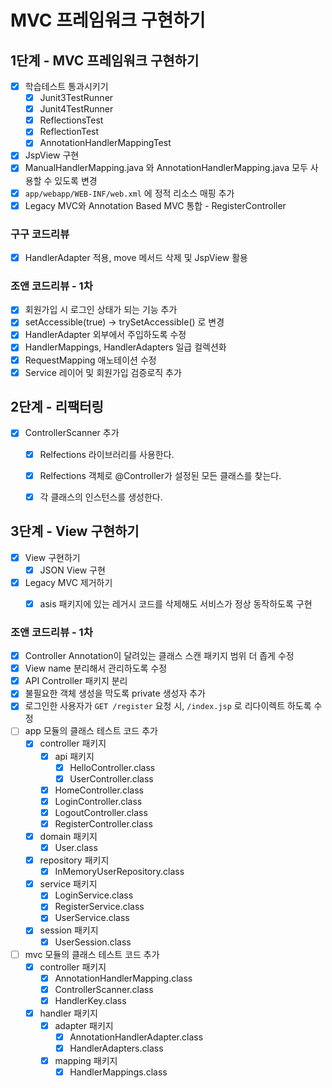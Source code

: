 # MVC 프레임워크 구현하기

## 1단계 - MVC 프레임워크 구현하기
- [x] 학습테스트 통과시키기
  - [x] Junit3TestRunner
  - [x] Junit4TestRunner
  - [x] ReflectionsTest
  - [x] ReflectionTest
  - [x] AnnotationHandlerMappingTest

- [x] JspView 구현
- [x] ManualHandlerMapping.java 와 AnnotationHandlerMapping.java 모두 사용할 수 있도록 변경
- [x] `app/webapp/WEB-INF/web.xml` 에 정적 리소스 매핑 추가
- [x] Legacy MVC와 Annotation Based MVC 통합 - RegisterController

### 구구 코드리뷰
- [x] HandlerAdapter 적용, move 메서드 삭제 및 JspView 활용

### 조앤 코드리뷰 - 1차
- [x] 회원가입 시 로그인 상태가 되는 기능 추가
- [x] setAccessible(true) -> trySetAccessible() 로 변경
- [x] HandlerAdapter 외부에서 주입하도록 수정
- [x] HandlerMappings, HandlerAdapters 일급 컬렉션화
- [x] RequestMapping 애노테이션 수정
- [x] Service 레이어 및 회원가입 검증로직 추가

##  2단계 - 리팩터링
- [x] ControllerScanner 추가
  - [x] Relfections 라이브러리를 사용한다.
  - [x] Relfections 객체로 @Controller가 설정된 모든 클래스를 찾는다.
  - [x] 각 클래스의 인스턴스를 생성한다.


## 3단계 - View 구현하기
- [x] View 구현하기
  - [x] JSON View 구현

- [x] Legacy MVC 제거하기
  - [x] asis 패키지에 있는 레거시 코드를 삭제해도 서비스가 정상 동작하도록 구현


### 조앤 코드리뷰 - 1차
- [x] Controller Annotation이 달려있는 클래스 스캔 패키지 범위 더 좁게 수정
- [x] View name 분리해서 관리하도록 수정
- [x] API Controller 패키지 분리 
- [x] 불필요한 객체 생성을 막도록 private 생성자 추가
- [x] 로그인한 사용자가 `GET /register` 요청 시, `/index.jsp` 로 리다이렉트 하도록 수정
- [ ] app 모듈의 클래스 테스트 코드 추가
  - [x] controller 패키지
    - [x] api 패키지
      - [x] HelloController.class
      - [x] UserController.class
    - [x] HomeController.class
    - [x] LoginController.class
    - [x] LogoutController.class
    - [x] RegisterController.class
  - [x] domain 패키지
    - [x] User.class
  - [x] repository 패키지
    - [x] InMemoryUserRepository.class
  - [x] service 패키지
    - [x] LoginService.class
    - [x] RegisterService.class
    - [x] UserService.class
  - [x] session 패키지
    - [x] UserSession.class 
- [ ] mvc 모듈의 클래스 테스트 코드 추가
  - [x] controller 패키지
    - [x] AnnotationHandlerMapping.class
    - [x] ControllerScanner.class
    - [x] HandlerKey.class
  - [x] handler 패키지
    - [x] adapter 패키지
      - [x] AnnotationHandlerAdapter.class
      - [x] HandlerAdapters.class
    - [x] mapping 패키지
      - [x] HandlerMappings.class
